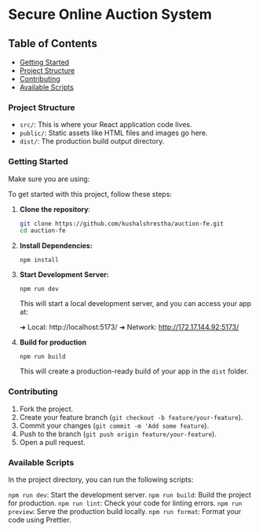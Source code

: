 # Secure Online Auction System

## Table of Contents

- [Getting Started](#getting-started)
- [Project Structure](#project-structure)
- [Contributing](#contributing)
- [Available Scripts](#available-scripts)

### Project Structure

* `src/`: This is where your React application code lives.
* `public/`: Static assets like HTML files and images go here.
* `dist/`: The production build output directory.

### Getting Started

Make sure you are using:

To get started with this project, follow these steps:

1. **Clone the repository**:

   ```bash
   git clone https://github.com/kushalshrestha/auction-fe.git
   cd auction-fe
   ```
2. **Install Dependencies:**
    ```
    npm install
    ```
3. **Start Development Server:**
    ```
    npm run dev
    ```
    This will start a local development server, and you can access your app at:
    
    ➜  Local:  http://localhost:5173/
    ➜  Network: http://172.17.144.92:5173/

4. **Build for production**
    ```
    npm run build
    ```
    This will create a production-ready build of your app in the `dist` folder.

### Contributing
1. Fork the project.
2. Create your feature branch (`git checkout -b feature/your-feature`).
3. Commit your changes (`git commit -m 'Add some feature`).
4. Push to the branch (`git push origin feature/your-feature`).
5. Open a pull request.

### Available Scripts
In the project directory, you can run the following scripts:

`npm run dev`: Start the development server.
`npm run build`: Build the project for production.
`npm run lint`: Check your code for linting errors.
`npm run preview`: Serve the production build locally.
`npm run format`: Format your code using Prettier.